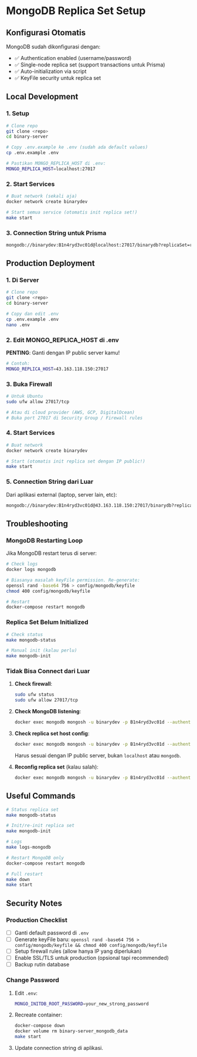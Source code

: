 # MongoDB Replica Set Setup

## Konfigurasi Otomatis

MongoDB sudah dikonfigurasi dengan:
- ✅ Authentication enabled (username/password)
- ✅ Single-node replica set (support transactions untuk Prisma)
- ✅ Auto-initialization via script
- ✅ KeyFile security untuk replica set

## Local Development

### 1. Setup
```bash
# Clone repo
git clone <repo>
cd binary-server

# Copy .env.example ke .env (sudah ada default values)
cp .env.example .env

# Pastikan MONGO_REPLICA_HOST di .env:
MONGO_REPLICA_HOST=localhost:27017
```

### 2. Start Services
```bash
# Buat network (sekali aja)
docker network create binarydev

# Start semua service (otomatis init replica set!)
make start
```

### 3. Connection String untuk Prisma
```bash
mongodb://binarydev:B1n4ryd3vc01d@localhost:27017/binarydb?replicaSet=rs0&directConnection=true&authSource=admin
```

## Production Deployment

### 1. Di Server

```bash
# Clone repo
git clone <repo>
cd binary-server

# Copy dan edit .env
cp .env.example .env
nano .env
```

### 2. Edit MONGO_REPLICA_HOST di .env

**PENTING**: Ganti dengan IP public server kamu!

```bash
# Contoh:
MONGO_REPLICA_HOST=43.163.118.150:27017
```

### 3. Buka Firewall

```bash
# Untuk Ubuntu
sudo ufw allow 27017/tcp

# Atau di cloud provider (AWS, GCP, DigitalOcean)
# Buka port 27017 di Security Group / Firewall rules
```

### 4. Start Services

```bash
# Buat network
docker network create binarydev

# Start (otomatis init replica set dengan IP public!)
make start
```

### 5. Connection String dari Luar

Dari aplikasi external (laptop, server lain, etc):

```bash
mongodb://binarydev:B1n4ryd3vc01d@43.163.118.150:27017/binarydb?replicaSet=rs0&directConnection=true&authSource=admin
```

## Troubleshooting

### MongoDB Restarting Loop

Jika MongoDB restart terus di server:

```bash
# Check logs
docker logs mongodb

# Biasanya masalah keyFile permission. Re-generate:
openssl rand -base64 756 > config/mongodb/keyfile
chmod 400 config/mongodb/keyfile

# Restart
docker-compose restart mongodb
```

### Replica Set Belum Initialized

```bash
# Check status
make mongodb-status

# Manual init (kalau perlu)
make mongodb-init
```

### Tidak Bisa Connect dari Luar

1. **Check firewall**:
   ```bash
   sudo ufw status
   sudo ufw allow 27017/tcp
   ```

2. **Check MongoDB listening**:
   ```bash
   docker exec mongodb mongosh -u binarydev -p B1n4ryd3vc01d --authenticationDatabase admin --eval "db.adminCommand({ connectionStatus: 1 })"
   ```

3. **Check replica set host config**:
   ```bash
   docker exec mongodb mongosh -u binarydev -p B1n4ryd3vc01d --authenticationDatabase admin --eval "rs.conf().members"
   ```

   Harus sesuai dengan IP public server, bukan `localhost` atau `mongodb`.

4. **Reconfig replica set** (kalau salah):
   ```bash
   docker exec mongodb mongosh -u binarydev -p B1n4ryd3vc01d --authenticationDatabase admin --eval "cfg=rs.conf(); cfg.members[0].host='YOUR_SERVER_IP:27017'; rs.reconfig(cfg, {force:true})"
   ```

## Useful Commands

```bash
# Status replica set
make mongodb-status

# Init/re-init replica set
make mongodb-init

# Logs
make logs-mongodb

# Restart MongoDB only
docker-compose restart mongodb

# Full restart
make down
make start
```

## Security Notes

### Production Checklist

- [ ] Ganti default password di `.env`
- [ ] Generate keyFile baru: `openssl rand -base64 756 > config/mongodb/keyfile && chmod 400 config/mongodb/keyfile`
- [ ] Setup firewall rules (allow hanya IP yang diperlukan)
- [ ] Enable SSL/TLS untuk production (opsional tapi recommended)
- [ ] Backup rutin database

### Change Password

1. Edit `.env`:
   ```bash
   MONGO_INITDB_ROOT_PASSWORD=your_new_strong_password
   ```

2. Recreate container:
   ```bash
   docker-compose down
   docker volume rm binary-server_mongodb_data
   make start
   ```

3. Update connection string di aplikasi.
